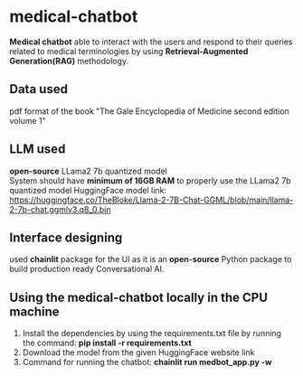 # medical-chatbot
**Medical chatbot** able to interact with the users and respond to their queries related to medical terminologies by using **Retrieval-Augmented Generation(RAG)** methodology.

## Data used
pdf format of the book "The Gale Encyclopedia of Medicine second edition volume 1"

## LLM used
**open-source** LLama2 7b quantized model <br/>
System should have **minimum of 16GB RAM** to properly use the LLama2 7b quantized model
HuggingFace model link: https://huggingface.co/TheBloke/Llama-2-7B-Chat-GGML/blob/main/llama-2-7b-chat.ggmlv3.q8_0.bin

## Interface designing
used **chainlit** package for the UI as it is an **open-source** Python package to build production ready Conversational AI.

## Using the medical-chatbot locally in the CPU machine
1) Install the dependencies by using the requirements.txt file by running the command: **pip install -r requirements.txt**
2) Download the model from the given HuggingFace website link
3) Command for running the chatbot: **chainlit run medbot_app.py -w**
